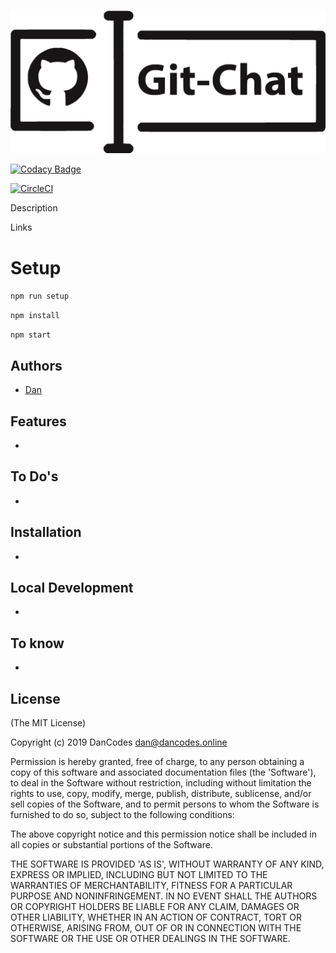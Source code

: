 [![image](./src/public/assets/images/logo.png)](https://dancodes.online)

[![Codacy Badge](https://api.codacy.com/project/badge/Grade/15025ce27628484fbe0ced9c837811ca)](https://www.codacy.com?utm_source=github.com&amp;utm_medium=referral&amp;utm_content=MayorChano/NodeJS&amp;utm_campaign=Badge_Grade)

[![CircleCI](https://circleci.com/gh/dan-divy/git-chat.svg?style=svg)](https://circleci.com/gh/dan-divy/git-chat)


Description

Links

# Setup

```npm run setup```

```npm install```

```npm start```

## Authors
- [Dan](https://github.com/MayorChano)

## Features

* 

## To Do's

* 

## Installation

* 

## Local Development

* 

## To know

* 

## License

(The MIT License)

Copyright (c) 2019 DanCodes <dan@dancodes.online>

Permission is hereby granted, free of charge, to any person obtaining
a copy of this software and associated documentation files (the
'Software'), to deal in the Software without restriction, including
without limitation the rights to use, copy, modify, merge, publish,
distribute, sublicense, and/or sell copies of the Software, and to
permit persons to whom the Software is furnished to do so, subject to
the following conditions:

The above copyright notice and this permission notice shall be
included in all copies or substantial portions of the Software.

THE SOFTWARE IS PROVIDED 'AS IS', WITHOUT WARRANTY OF ANY KIND,
EXPRESS OR IMPLIED, INCLUDING BUT NOT LIMITED TO THE WARRANTIES OF
MERCHANTABILITY, FITNESS FOR A PARTICULAR PURPOSE AND NONINFRINGEMENT.
IN NO EVENT SHALL THE AUTHORS OR COPYRIGHT HOLDERS BE LIABLE FOR ANY
CLAIM, DAMAGES OR OTHER LIABILITY, WHETHER IN AN ACTION OF CONTRACT,
TORT OR OTHERWISE, ARISING FROM, OUT OF OR IN CONNECTION WITH THE
SOFTWARE OR THE USE OR OTHER DEALINGS IN THE SOFTWARE.
